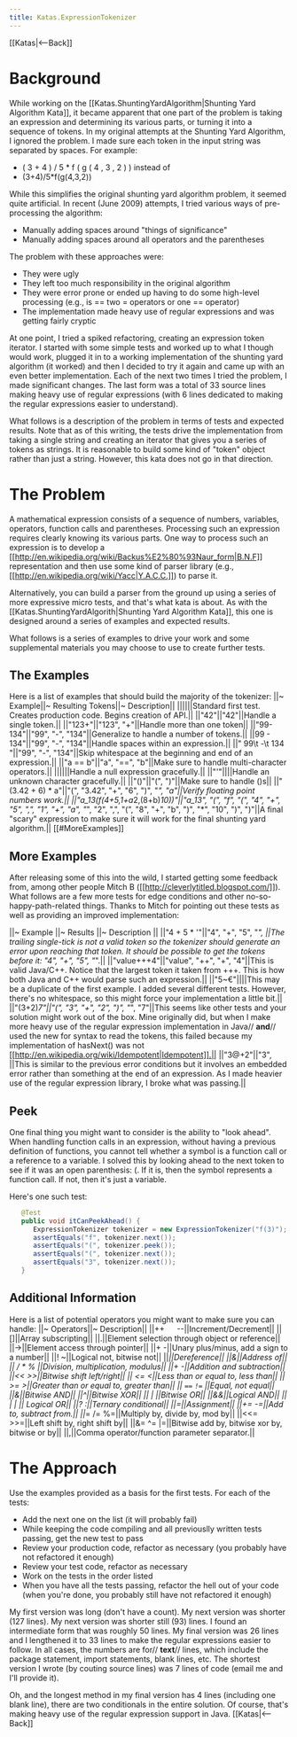```yaml
---
title: Katas.ExpressionTokenizer
---
```

[[Katas|<--Back]]
# Background
While working on the [[Katas.ShuntingYardAlgorithm|Shunting Yard Algorithm Kata]], it became apparent that one part of the problem is taking an expression and determining its various parts, or turning it into a sequence of tokens. In my original attempts at the Shunting Yard Algorithm, I ignored the problem. I made sure each token in the input string was separated by spaces. For example:
* ( 3 + 4 ) / 5 * f ( g ( 4 , 3 , 2 ) ) instead of
* (3+4)/5*f(g(4,3,2))

While this simplifies the original shunting yard algorithm problem, it seemed quite artificial. In recent (June 2009) attempts, I tried various ways of pre-processing the algorithm:
* Manually adding spaces around "things of significance"
* Manually adding spaces around all operators and the parentheses

The problem with these approaches were:
* They were ugly
* They left too much responsibility in the original algorithm
* They were error prone or ended up having to do some high-level processing (e.g., is == two = operators or one == operator)
* The implementation made heavy use of regular expressions and was getting fairly cryptic

At one point, I tried a spiked refactoring, creating an expression token iterator. I started with some simple tests and worked up to what I though would work, plugged it in to a working implementation of the shunting yard algorithm (it worked) and then I decided to try it again and came up with an even better implementation. Each of the next two times I tried the problem, I made significant changes. The last form was a total of 33 source lines making heavy use of regular expressions (with 6 lines dedicated to making the regular expressions easier to understand).

What follows is a description of the problem in terms of tests and expected results. Note that as of this writing, the tests drive the implementation from taking a single string and creating an iterator that gives you a series of tokens as strings. It is reasonable to build some kind of "token" object rather than just a string. However, this kata does not go in that direction.

# The Problem
A mathematical expression consists of a sequence of numbers, variables, operators, function calls and parentheses. Processing such an expression requires clearly knowing its various parts. One way to process such an expression is to develop a [[http://en.wikipedia.org/wiki/Backus%E2%80%93Naur_form|B.N.F]] representation and then use some kind of parser library (e.g., [[http://en.wikipedia.org/wiki/Yacc|Y.A.C.C.]]) to parse it.

Alternatively, you can build a parser from the ground up using a series of more expressive micro tests, and that's what kata is about. As with the [[Katas.ShuntingYardAlgorith|Shunting Yard Algorithm Kata]], this one is designed around a series of examples and expected results. 

What follows is a series of examples to drive your work and some supplemental materials you may choose to use to create further tests.

## The Examples
Here is a list of examples that should build the majority of the tokenizer:
||~ Example||~ Resulting Tokens||~ Description||
||<empty>||<empty>||Standard first test. Creates production code. Begins creation of API.||
||"42"||"42"||Handle a single token.||
||"123+"||"123", "+"||Handle more than one token||
||"99-134"||"99", "-", "134"||Generalize to handle a number of tokens.||
||99 - 134"||"99", "-", "134"||Handle spaces within an expression.||
||"  99\t -\t 134 "||"99", "-", "134"||Skip whitespace at the beginning and end of an expression.||
||"a == b"||"a", "==", "b"||Make sure to handle multi-character operators.||
||<null>||<empty>||Handle a null expression gracefully.||
||"'"||<should throw exception>||Handle an unknown character gracefully.||
||"()"||"(", ")"||Make sure to handle ()s||
||"(3.42 + 6) * a"||"(", "3.42", "+", "6", ")", "*", "a"||Verify floating point numbers work.||
||"a_13(f(4+5,1+a*2,(8+b)*10))"||"a_13", "(", "f", "(", "4", "+", "5", ",", "1", "+", "a", "*", "2", ",", "(", "8", "+", "b", ")", "*", "10", ")", ")"||A final "scary" expression to make sure it will work for the final shunting yard algorithm.||
[[#MoreExamples]]
## More Examples
After releasing some of this into the wild, I started getting some feedback from, among other people Mitch B ([[http://cleverlytitled.blogspot.com/]]). What follows are a few more tests for edge conditions and other no-so-happy-path-related things. Thanks to Mitch for pointing out these tests as well as providing an improved implementation:

||~ Example ||~ Results ||~ Description ||
||"4 + 5 *  '"||"4", "+", "5", "*", <error>||The trailing single-tick is not a valid token so the tokenizer should generate an error upon reaching that token. It should be possible to get the tokens before it:  "4", "+", "5", "*".||
||"value+++4"||"value", "++", "+", "4"||This is valid Java/C++. Notice that the largest token it taken from +++. This is how both Java and C++ would parse such an expression.||
||"5~€"||<error>||This may be a duplicate of the first example. I added several different tests. However, there's no whitespace, so this might force your implementation a little bit.||
||"(3+2)*7"||"(", "3", "+", "2", ")", "*", "7"||This seems like other tests and your solution might work out of the box. Mine originally did, but when I make more heavy use of the regular expression implementation in Java// **and**// used the new for syntax to read the tokens, this failed because my implementation of hasNext() was not [[http://en.wikipedia.org/wiki/Idempotent|Idempotent]].||
||"3@+2"||"3", <error>||This is similar to the previous error conditions but it involves an embedded error rather than something at the end of an expression. As I made heavier use of the regular expression library, I broke what was passing.||

## Peek
One final thing you might want to consider is the ability to "look ahead". When handling function calls in an expression, without having a previous definition of functions, you cannot tell whether a symbol is a function call or a reference to a variable. I solved this by looking ahead to the next token to see if it was an open parenthesis: (. If it is, then the symbol represents a function call. If not, then it's just a variable.

Here's one such test:
```java
   @Test
   public void itCanPeekAhead() {
      ExpressionTokenizer tokenizer = new ExpressionTokenizer("f(3)");
      assertEquals("f", tokenizer.next());
      assertEquals("(", tokenizer.peek());
      assertEquals("(", tokenizer.next());
      assertEquals("3", tokenizer.next());
   }
```

## Additional Information
Here is a list of potential operators you might want to make sure you can handle:
||~ Operators||~ Description||
||++ ``  `` --||Increment/Decrement||
||[]||Array subscripting||
||.||Element selection through object or reference||
||->||Element access through pointer||
||+ -||Unary plus/minus, add a sign to a number||
||! ~||Logical not, bitwise not||
||*||Dereference||
||&||Address of||
|| / * % ||Division, multiplication, modulus||
||+ -||Addition and subtraction||
||<< >>||Bitwise shift left/right||
|| <= <||Less than or equal to, less than||
|| >= >||Greater than or equal to, greater than||
|| ``==``  ``!=`` ||Equal, not equal||
||&||Bitwise AND||
||^||Bitwise XOR||
|| | ||Bitwise OR||
||&&||Logical AND||
|| | | || Logical OR||
||? :||Ternary conditional||
||=||Assignment||
||+= -=||Add to, subtract from.||
||*= /= %=||Multiply by, divide by, mod by||
||<<= >>=||Left shift by, right shift by||
||&= ^= |=||Bitwise add by, bitwise xor by, bitwise or by||
||,||Comma operator/function parameter separator.||
# The Approach
Use the examples provided as a basis for the first tests. For each of the tests:
* Add the next one on the list (it will probably fail)
* While keeping the code compiling and all previouslly written tests passing, get the new test to pass
* Review your production code, refactor as necessary (you probably have not refactored it enough)
* Review your test code, refactor as necessary
* Work on the tests in the order listed
* When you have all the tests passing, refactor the hell out of your code (when you're done, you probably still have not refactored it enough)

My first version was long (don't have a count). My next version was shorter (127 lines). My next version was shorter still (93) lines. I found an intermediate form that was roughly 50 lines. My final version was 26 lines and I lengthened it to 33 lines to make the regular expressions easier to follow. In all cases, the numbers are for// **text**// lines, which include the package statement, import statements, blank lines, etc. The shortest version I wrote (by couting source lines) was 7 lines of code (email me and I'll provide it).

Oh, and the longest method in my final version has 4 lines (including one blank line), there are two conditionals in the entire solution. Of course, that's making heavy use of the regular expression support in Java.
[[Katas|<--Back]]